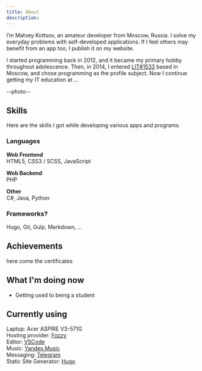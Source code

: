 ```yaml
---
title: About
description: 
---
```


I’m Matvey Kottsov, an amateur developer from Moscow, Russia. I solve my everyday problems with self-developed applications. If I feel others may benefit from an app too, I publish it on my website.

I started programming back in 2012, and it became my primary hobby throughout adolescence. Then, in 2014, I entered [LIT#1533](//lit.msu.ru/) based in Moscow, and chose programming as the profile subject. Now I continue getting my IT education at ...

--photo--

## Skills

Here are the skills I got while developing various apps and programs.

### Languages

**Web Frontend**  
HTML5, CSS3 / SCSS, JavaScript

**Web Backend**  
PHP

**Other**  
C#, Java, Python

### Frameworks?

Hugo, Git, Gulp, Markdown, ...

## Achievements

here come the certificates

## What I'm doing now

- Getting used to being a student

## Currently using

Laptop: Acer ASPIRE V3-571G  
Hosting provider: [Fozzy](//accounts.fozzy.com/aff.php?aff=8823)  
Editor: [VSCode](//code.visualstudio.com)  
Music: [Yandex.Music](//music.yandex.com)  
Messaging: [Telegram](//telegram.org)  
Static Site Generator: [Hugo](//gohugo.io)
